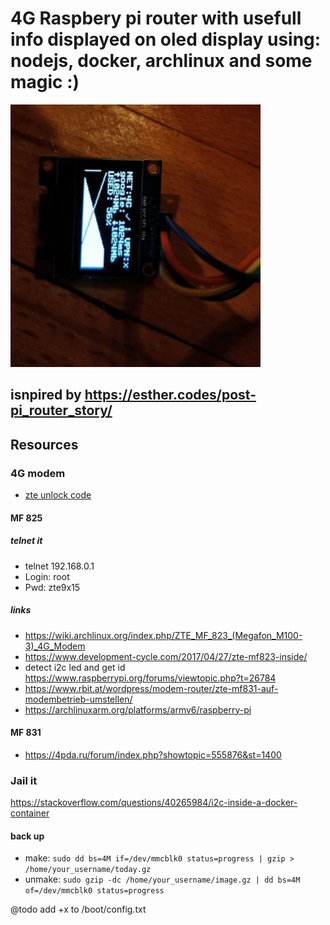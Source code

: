 # 4G Raspbery pi router with usefull info displayed on oled display using: nodejs, docker, archlinux and some magic :)

![alt text](https://github.com/zetxx/router-rpi-4G/blob/master/tmp/in-action.png?raw=true)

## isnpired by https://esther.codes/post-pi_router_story/

## Resources
  ### 4G modem
  - [zte unlock code](https://tools.texby.com/unlock-codes/zte/)  
  #### MF 825
   ##### telnet it  
   - telnet 192.168.0.1
   - Login: root
   - Pwd: zte9x15
   ##### links  
   - https://wiki.archlinux.org/index.php/ZTE_MF_823_(Megafon_M100-3)_4G_Modem
   - https://www.development-cycle.com/2017/04/27/zte-mf823-inside/
   - detect i2c led and get id https://www.raspberrypi.org/forums/viewtopic.php?t=26784
   - https://www.rbit.at/wordpress/modem-router/zte-mf831-auf-modembetrieb-umstellen/
   - https://archlinuxarm.org/platforms/armv6/raspberry-pi

   #### MF 831  
   - https://4pda.ru/forum/index.php?showtopic=555876&st=1400
  
  ### Jail it
  https://stackoverflow.com/questions/40265984/i2c-inside-a-docker-container

  #### back up
  - make: `sudo dd bs=4M if=/dev/mmcblk0 status=progress | gzip > /home/your_username/today.gz`
  - unmake: `sudo gzip -dc /home/your_username/image.gz | dd bs=4M of=/dev/mmcblk0 status=progress`

@todo add +x to /boot/config.txt
